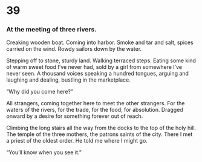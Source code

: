 # 39

### At the meeting of three rivers.

Creaking wooden boat. Coming into harbor. Smoke and tar and salt, spices carried on the wind. Rowdy sailors down by the water.

Stepping off to stone, sturdy land. Walking terraced steps. Eating some kind of warm sweet food I’ve never had, sold by a girl from somewhere I’ve never seen. A thousand voices speaking a hundred tongues, arguing and laughing and dealing, bustling in the marketplace. 

“Why did you come here?”

All strangers, coming together here to meet the other strangers. For the waters of the rivers, for the trade, for the food, for absolution. Dragged onward by a desire for something forever out of reach.

Climbing the long stairs all the way from the docks to the top of the holy hill. The temple of the three mothers, the patrons saints of the city. There I met a priest of the oldest order. He told me where I might go.

“You’ll know when you see it.”